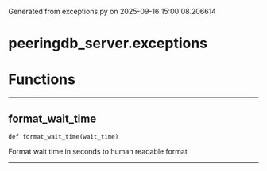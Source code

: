 Generated from exceptions.py on 2025-09-16 15:00:08.206614

# peeringdb_server.exceptions

# Functions
---

## format_wait_time
`def format_wait_time(wait_time)`

Format wait time in seconds to human readable format

---
